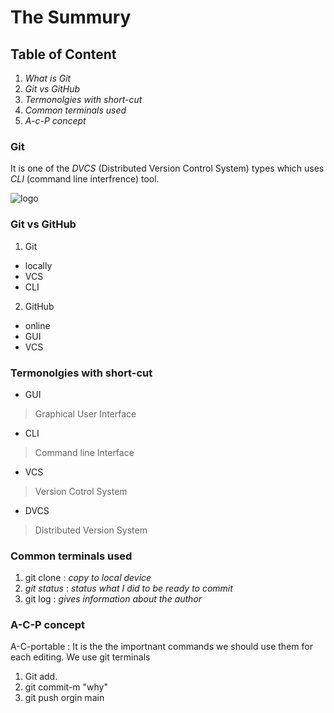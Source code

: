 # The Summury
## Table of  Content
1. *What is Git*
2. *Git vs GitHub*
3. *Termonolgies with short-cut*
4. *Common terminals used*
5. *A-c-P concept*

### Git
It is one of the *DVCS* (Distributed Version Control System) types which uses  *CLI* (command line interfrence)
 tool.

![logo](https://mpng.subpng.com/20180824/xrj/kisspng-computer-icons-pro-git-portable-network-graphics-i-git-book-pro-git-app-app-5b80546c0b1311.5417567715351368760454.jpg)

### Git vs GitHub
1. Git 
* locally
* VCS
* CLI

2. GitHub  
* online 
* GUI
* VCS


### Termonolgies with short-cut 
 * GUI  
> Graphical User Interface
* CLI
> Command line Interface
* VCS
> Version Cotrol System
* DVCS
> Distributed Version System


###  Common terminals used
 1. git clone
 :  *copy to local device*
 2. *git status*
 : *status what I did to be ready to commit*
 3. git log
 :  *gives information about the author*


### A-C-P concept
A-C-portable
: It is the the importnant commands we should use them for each editing.
    We use git terminals

1. Git add.
2. git commit-m "why"
3. git push orgin main